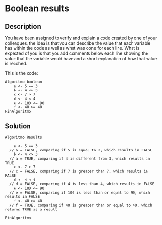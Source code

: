 # Boolean results

## Description

You have been assigned to verify and explain a code created by one of your colleagues, the idea is that you can describe the value that each variable has within the code as well as what was done for each line. What is expected of you is that you add comments below each line showing the value that the variable would have and a short explanation of how that value is reached.

This is the code:

    Algoritmo boolean
	    a <- 5 == 3
	    b <- 4 <> 3
	    c <- 7 > 7
	    d <- 4 < 4
	    e <- 100 <= 90
	    f <- 40 >= 40
    FinAlgoritmo

## Solution

	Algoritmo Results
	
		a <- 5 == 3
	  // a = FALSE, comparing if 5 is equal to 3, which results in FALSE
		b <- 4 <> 3
	  // a = TRUE, comparing if 4 is different from 3, which results in TRUE
		c <- 7 > 7
	  // c = FALSE, comparing if 7 is greater than 7, which results in FALSE
		d <- 4 < 4
	  // d = FALSE, comparing if 4 is less than 4, which results in FALSE
		e <- 100 <= 90
	  // e = FALSE, comparing if 100 is less than or equal to 90, which results in FALSE
		f <- 40 >= 40
	  // f = TRUE, comparing if 40 is greater than or equal to 40, which returns TRUE as a result
	  
	FinAlgoritmo
